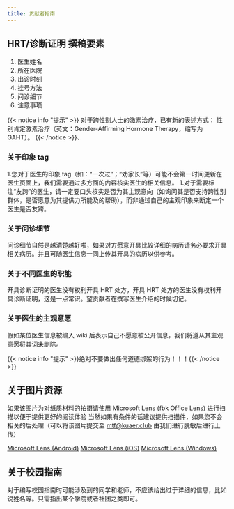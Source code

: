 ```yaml
---
title: 贡献者指南
---
```


## HRT/诊断证明 撰稿要素

1. 医生姓名
1. 所在医院
1. 出诊时刻
1. 挂号方法
1. 问诊细节
1. 注意事项

{{< notice info "提示" >}}
对于跨性别人士的激素治疗，已有新的表述方式：
性别肯定激素治疗（英文：Gender-Affirming Hormone Therapy，缩写为 GAHT）。
{{< /notice >}}、

### 关于印象 tag

1.您对于医生的印象 tag（如：“一次过”；“劝家长”等）可能不会第一时间更新在医生页面上，我们需要通过多方面的内容核实医生的相关信息。
1.对于需要标注“友跨”的医生，请一定要口头核实是否为其主观意向（如询问其是否支持跨性别群体，是否愿意为其提供力所能及的帮助），而非通过自己的主观印象来断定一个医生是否友跨。

### 关于问诊细节

问诊细节自然是越清楚越好啦，如果对方愿意开具比较详细的病历请务必要求开具相关病历。并且可随医生信息一同上传其开具的病历以供参考。

### 关于不同医生的职能

开具诊断证明的医生没有权利开具 HRT 处方，开具 HRT 处方的医生没有权利开具诊断证明，这是一点常识。望贡献者在撰写医生介绍的时候切记。

### 关于医生的主观意愿

假如某位医生信息被编入 wiki 后表示自己不愿意被公开信息，我们将遵从其主观意愿将其词条删除。

{{< notice info "提示" >}}绝对不要做出任何道德绑架的行为！！！{{< /notice >}}

## 关于图片资源

如果该图片为对纸质材料的拍摄请使用 Microsoft Lens (fbk Office Lens) 进行扫描以便于提供更好的阅读体验
当然如果有条件的话建议提供扫描件，如果您不会相关的后处理（可以将该图片提交至 <mtf@kuaer.club> 由我们进行脱敏后进行上传）

[Microsoft Lens (Android)](https://coolapk.com/apk/com.microsoft.office.officelens)
[Microsoft Lens (iOS)](https://apps.apple.com/app/id975925059)
[Microsoft Lens (Windows)](https://www.microsoft.com/en-us/p/office-lens/9wzdncrfj3t8)

## 关于校园指南

对于编写校园指南时可能涉及到的同学和老师，不应该给出过于详细的信息，比如说姓名等。只需指出某个学院或者社团之类即可。
